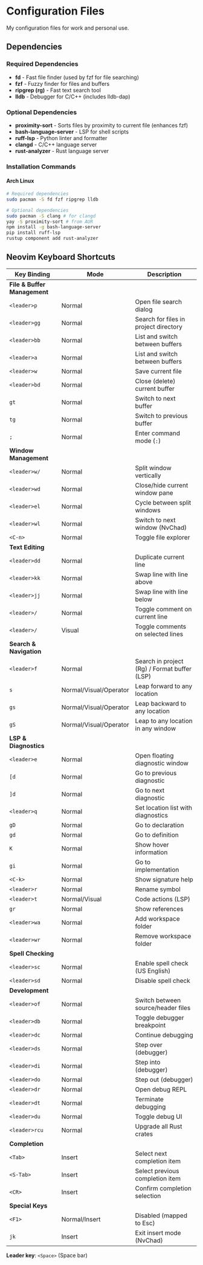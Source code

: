 # Configuration Files

My configuration files for work and personal use.

## Dependencies

### Required Dependencies
- **fd** - Fast file finder (used by fzf for file searching)
- **fzf** - Fuzzy finder for files and buffers
- **ripgrep (rg)** - Fast text search tool
- **lldb** - Debugger for C/C++ (includes lldb-dap)

### Optional Dependencies
- **proximity-sort** - Sorts files by proximity to current file (enhances fzf)
- **bash-language-server** - LSP for shell scripts
- **ruff-lsp** - Python linter and formatter
- **clangd** - C/C++ language server
- **rust-analyzer** - Rust language server

### Installation Commands

#### Arch Linux
```bash
# Required dependencies
sudo pacman -S fd fzf ripgrep lldb

# Optional dependencies
sudo pacman -S clang # for clangd
yay -S proximity-sort # from AUR
npm install -g bash-language-server
pip install ruff-lsp
rustup component add rust-analyzer
```

## Neovim Keyboard Shortcuts

| Key Binding | Mode | Description |
|-------------|------|-------------|
| **File & Buffer Management** |
| `<leader>p` | Normal | Open file search dialog |
| `<leader>gg` | Normal | Search for files in project directory |
| `<leader>bb` | Normal | List and switch between buffers |
| `<leader>a` | Normal | List and switch between buffers |
| `<leader>w` | Normal | Save current file |
| `<leader>bd` | Normal | Close (delete) current buffer |
| `gt` | Normal | Switch to next buffer |
| `tg` | Normal | Switch to previous buffer |
| `;` | Normal | Enter command mode (`:`) |
| **Window Management** |
| `<leader>w/` | Normal | Split window vertically |
| `<leader>wd` | Normal | Close/hide current window pane |
| `<leader>el` | Normal | Cycle between split windows |
| `<leader>wl` | Normal | Switch to next window (NvChad) |
| `<C-n>` | Normal | Toggle file explorer |
| **Text Editing** |
| `<leader>dd` | Normal | Duplicate current line |
| `<leader>kk` | Normal | Swap line with line above |
| `<leader>jj` | Normal | Swap line with line below |
| `<leader>/` | Normal | Toggle comment on current line |
| `<leader>/` | Visual | Toggle comments on selected lines |
| **Search & Navigation** |
| `<leader>f` | Normal | Search in project (Rg) / Format buffer (LSP) |
| `s` | Normal/Visual/Operator | Leap forward to any location |
| `gs` | Normal/Visual/Operator | Leap backward to any location |
| `gS` | Normal/Visual/Operator | Leap to any location in any window |
| **LSP & Diagnostics** |
| `<leader>e` | Normal | Open floating diagnostic window |
| `[d` | Normal | Go to previous diagnostic |
| `]d` | Normal | Go to next diagnostic |
| `<leader>q` | Normal | Set location list with diagnostics |
| `gD` | Normal | Go to declaration |
| `gd` | Normal | Go to definition |
| `K` | Normal | Show hover information |
| `gi` | Normal | Go to implementation |
| `<C-k>` | Normal | Show signature help |
| `<leader>r` | Normal | Rename symbol |
| `<leader>t` | Normal/Visual | Code actions (LSP) |
| `gr` | Normal | Show references |
| `<leader>wa` | Normal | Add workspace folder |
| `<leader>wr` | Normal | Remove workspace folder |
| **Spell Checking** |
| `<leader>sc` | Normal | Enable spell check (US English) |
| `<leader>sd` | Normal | Disable spell check |
| **Development** |
| `<leader>of` | Normal | Switch between source/header files |
| `<leader>db` | Normal | Toggle debugger breakpoint |
| `<leader>dc` | Normal | Continue debugging |
| `<leader>ds` | Normal | Step over (debugger) |
| `<leader>di` | Normal | Step into (debugger) |
| `<leader>do` | Normal | Step out (debugger) |
| `<leader>dr` | Normal | Open debug REPL |
| `<leader>dt` | Normal | Terminate debugging |
| `<leader>du` | Normal | Toggle debug UI |
| `<leader>rcu` | Normal | Upgrade all Rust crates |
| **Completion** |
| `<Tab>` | Insert | Select next completion item |
| `<S-Tab>` | Insert | Select previous completion item |
| `<CR>` | Insert | Confirm completion selection |
| **Special Keys** |
| `<F1>` | Normal/Insert | Disabled (mapped to Esc) |
| `jk` | Insert | Exit insert mode (NvChad) |

**Leader key**: `<Space>` (Space bar)
